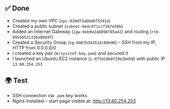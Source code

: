 ## ✅ Done
- Created my own VPC (`vpc-028df3a6bd0f5591e`)
- Created a public subnet (`subnet-0e4c971ccf367e50b`)
- Added an Internet Gateway (`igw-0eb9e2a8896f85a42`) and routing (`rtb-095eb531326a60d4f`)
- Created a Security Group (`sg-0467b34351dc60e96`) – SSH from my IP, HTTP from 0.0.0.0/0
- I created a key pair (`krzysztof-key.pem`) and secured it
- I launched an Ubuntu EC2 instance (`i-075d18b8f29e3b450`) with public IP `13.60.254.253`

## 🌍 Test
- SSH connection via `.pem` key works
- Nginx installed – start page visible at: http://13.60.254.253
